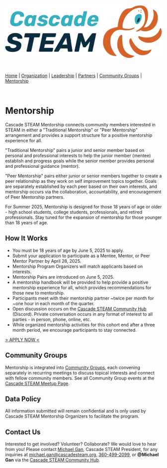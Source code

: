 <style>
  .header {
    display: none;
  }
  .footer {
    display: none;
  }
</style>

[![Cascade STEAM Logo](/assets/images/Cascade_STEAM_horizontal_logo_primary_1.png)](https://cascadesteam.org)

<br>

[Home](/) | [Organization](/organization) | [Leadership](/leadership) | [Partners](/partners) | [Community Groups](/community-groups) | [Mentorship](/mentorship)

<br>

# Mentorship

Cascade STEAM Mentorship connects community members interested in STEAM in either a "Traditional Mentorship" or "Peer Mentorship" arrangement and provides a support structure for a positive mentorship experience for all.

"Traditional Mentorship" pairs a junior and senior member based on personal and professional interests to help the junior member (mentee) establish and progress goals while the senior member provides personal and professional guidance (mentor).

"Peer Mentorship" pairs either junior or senior members together to create a peer relationship as they work on self improvement topics together. Goals are separately established by each peer based on their own interests, and mentorship occurs via the collaboration, accountability, and encouragement of Peer Mentorship partners.

For Summer 2025, Mentorship is designed for those 18 years of age or older - high school students, college students, professionals, and retired professionals. Stay tuned for the expansion of mentorship for those younger than 18 years of age. 

## How It Works

- You must be 18 years of age by June 5, 2025 to apply.
- Submit your application to participate as a Mentee, Mentor, or Peer Mentor Partner by April 28, 2025.
- Mentorship Program Organizers will match applicants based on interests.
- Mentorship Pairs are introduced on June 5, 2025.
- A mentorship handbook will be provided to help provide a positive mentorship experience for all, which provides recommendations for those new to mentorship.
- Participants meet with their mentorship partner ~twice per month for ~one hour in each month of the quarter.
- Open discussion occurs on the [Cascade STEAM Community Hub](http://hub.cascadesteam.org) (Discord). Private conversation occurs in any format of interest to all parties - in person, phone, online, etc.
- While organized mentorship activities for this cohort end after a three month period, we encourage participants to stay connected.

[> APPLY NOW <](https://forms.gle/rZ5ExToQ8iWdXo5u8)

## Community Groups

Mentorship is integrated into [Community Groups](/community-groups), each convening separately in recurring meetings to discuss topical interests and connect with fellow community members. See all Community Group events at the [Cascade STEAM Meetup Page](https://meetup.com/cascadesteam).

## Data Policy

All information submitted will remain confidential and is only used by Cascade STEAM Mentorship Organizers to facilitate the program.

## Contact Us

Interested to get involved? Volunteer? Collaborate? We would love to hear from you! Please contact [Michael Gan](https://www.linkedin.com/in/michaelbgan), Cascade STEAM President, for any inquiries at [michael.gan@cascadesteam.org](mailto:michael.gan@cascadesteam.org), [360-499-2099](tel:3604992099), or **@Michael Gan** via the [Cascade STEAM Community Hub](http://discord.cascadesteam.org).
